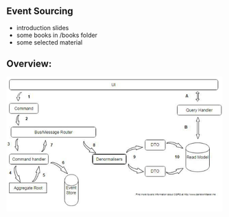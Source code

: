 ## Event Sourcing

- introduction slides
- some books in /books folder
- some selected material



## Overview:

![Flow](images/CQRS-flow.jpg?raw=true)



